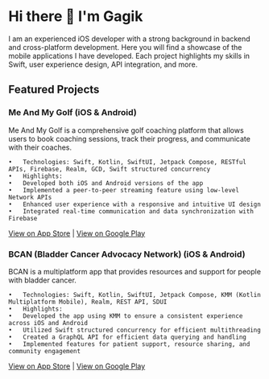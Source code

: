 # Hi there 👋 I'm Gagik

I am an experienced iOS developer with a strong background in backend and cross-platform development. Here you will find a showcase of the mobile applications I have developed. Each project highlights my skills in Swift, user experience design, API integration, and more.

## Featured Projects
### Me And My Golf (iOS & Android)

Me And My Golf is a comprehensive golf coaching platform that allows users to book coaching sessions, track their progress, and communicate with their coaches.

	•	Technologies: Swift, Kotlin, SwiftUI, Jetpack Compose, RESTful APIs, Firebase, Realm, GCD, Swift structured concurrency
	•	Highlights:
	•	Developed both iOS and Android versions of the app
	•	Implemented a peer-to-peer streaming feature using low-level Network APIs
	•	Enhanced user experience with a responsive and intuitive UI design
	•	Integrated real-time communication and data synchronization with Firebase
[View on App Store](https://apps.apple.com/am/app/me-and-my-golf-coaching-app/id1541212755) | [View on Google Play](https://play.google.com/store/apps/details?id=com.meandmygolf.meandmygolf)

### BCAN (Bladder Cancer Advocacy Network) (iOS & Android)
BCAN is a multiplatform app that provides resources and support for people with bladder cancer.

	•	Technologies: Swift, Kotlin, SwiftUI, Jetpack Compose, KMM (Kotlin Multiplatform Mobile), Realm, REST API, SDUI
	•	Highlights:
	•	Developed the app using KMM to ensure a consistent experience across iOS and Android
	•	Utilized Swift structured concurrency for efficient multithreading
	•	Created a GraphQL API for efficient data querying and handling
	•	Implemented features for patient support, resource sharing, and community engagement
 [View on App Store](https://apps.apple.com/ro/app/bcan-bladder-cancer-app/id6457516012) | [View on Google Play](https://play.google.com/store/apps/details?id=org.bcan.bcan.android)
